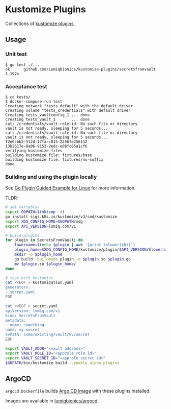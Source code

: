 # Kustomize Plugins

Collections of [kustomize
plugins](https://github.com/kubernetes-sigs/kustomize/tree/master/docs/plugins).

## Usage

### Unit test

```
$ go test ./...
ok      github.com/LumiqBionics/kustomize-plugins/secretsfromvault      1.192s
```

### Acceptance test

```
$ cd tests/
$ docker-compose run test
Creating network "tests_default" with the default driver
Creating volume "tests_credentials" with default driver
Creating tests_vaultconfig_1 ... done
Creating tests_vault_1       ... done
cat: /credentials/vault-role-id: No such file or directory
vault is not ready, sleeping for 5 seconds...
cat: /credentials/vault-role-id: No such file or directory
vault is not ready, sleeping for 5 seconds...
f2e6cbb2-312d-17fa-c015-2256fe256112
13b2617e-8a06-9153-2edc-e08fc85a1cf6
verifying kustomize files
building kustomize file: fixtures/base
building kustomize file: fixtures/no-suffix
done
```



### Building and using the plugin locally

See [Go Plugin Guided Example for Linux](
https://github.com/kubernetes-sigs/kustomize/blob/master/docs/plugins/goPluginGuidedExample.md) for
more information.

TLDR:
```sh
# set variables
export GOPATH=$(mktemp -d)
go install sigs.k8s.io/kustomize/v3/cmd/kustomize
export XDG_CONFIG_HOME=$GOPATH/xdg
export API_VERSION=lumiq.com/v1

# build plugins
for plugin in SecretsFromVault; do
    lowername=$(echo $plugin | awk '{print tolower($0)}')
    plugin_home=$XDG_CONFIG_HOME/kustomize/plugin/$API_VERSION/$lowername
    mkdir -p $plugin_home
    go build -buildmode plugin -o $plugin.so $plugin.go
    mv $plugin.so $plugin_home/
done

# test with kustomize
cat <<EOF > kustomization.yaml
generators:
- secret.yaml
EOF

cat <<EOF > secret.yaml
apiVersion: lumiq.com/v1
kind: SecretsFromVault
metadata:
  name: something
name: my-secret
kvPath: some/existing/vault/kv/secret
EOF

export VAULT_ADDR="<vault address>"
export VAULT_ROLE_ID="<approle role id>"
export VAULT_SECRET_ID="<approle secret id>"
$GOPATH/bin/kustomize build --enable_alpha_plugins
```

## ArgoCD

`argocd.Dockerfile` builds [Argo CD image](https://hub.docker.com/r/argoproj/argocd) with these
plugins installed.

Images are available in [lumiqbionics/argocd](https://hub.docker.com/r/lumiqbionics/argocd).
